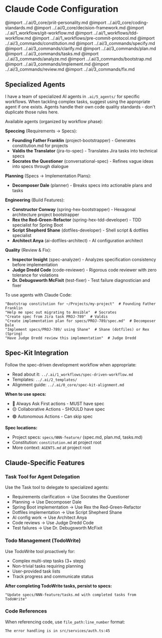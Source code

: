 # Claude Code Configuration

<!-- Import shared agent-agnostic core -->
@import ../.ai/0_core/priit-personality.md
@import ../.ai/0_core/coding-standards.md
@import ../.ai/0_core/decision-framework.md
@import ../.ai/1_workflows/git-workflow.md
@import ../.ai/1_workflows/tdd-workflow.md
@import ../.ai/1_workflows/pre-commit-protocol.md
@import ../.ai/3_commands/constitution.md
@import ../.ai/3_commands/specify.md
@import ../.ai/3_commands/clarify.md
@import ../.ai/3_commands/plan.md
@import ../.ai/3_commands/tasks.md
@import ../.ai/3_commands/analyze.md
@import ../.ai/3_commands/bootstrap.md
@import ../.ai/3_commands/implement.md
@import ../.ai/3_commands/review.md
@import ../.ai/3_commands/fix.md

## Specialized Agents

I have a team of specialized AI agents in `.ai/5_agents/` for specific workflows.
When tackling complex tasks, suggest using the appropriate agent if one exists.
Agents handle their own code quality standards - don't duplicate those rules here.

Available agents (organized by workflow phase):

**Speccing** (Requirements → Specs):
- **Founding Father Franklin** (project-bootstrapper) - Generates constitution.md for projects
- **Valdis the Translator** (jira-to-spec) - Translates Jira tasks into technical specs
- **Socrates the Questioner** (conversational-spec) - Refines vague ideas into specs through dialogue

**Planning** (Specs → Implementation Plans):
- **Decomposer Dale** (planner) - Breaks specs into actionable plans and tasks

**Engineering** (Build Features):
- **Constructor Conway** (spring-hex-bootstrapper) - Hexagonal architecture project bootstrapper
- **Rex the Red-Green-Refactor** (spring-hex-tdd-developer) - TDD specialist for Spring Boot
- **Script Shepherd Shane** (dotfiles-developer) - Shell script & dotfiles specialist
- **Architect Anya** (ai-dotfiles-architect) - AI configuration architect

**Quality** (Review & Fix):
- **Inspector Insight** (spec-analyzer) - Analyzes specification consistency before implementation
- **Judge Dredd Code** (code-reviewer) - Rigorous code reviewer with zero tolerance for violations
- **Dr. Debugsworth McFixit** (test-fixer) - Test failure diagnostician and fixer

To use agents with Claude Code:
```
"Bootstrap constitution for ~/Projects/my-project"  # Founding Father Franklin
"Help me spec out migrating to Ansible"  # Socrates
"Create spec from Jira task PROJ-789"  # Valdis
"Create implementation plan for specs/PROJ-789/spec.md"  # Decomposer Dale
"Implement specs/PROJ-789/ using Shane"  # Shane (dotfiles) or Rex (Spring)
"Have Judge Dredd review this implementation"  # Judge Dredd
```

## Spec-Kit Integration

Follow the spec-driven development workflow when appropriate:
- Read about it: `../.ai/1_workflows/spec-driven-workflow.md`
- Templates: `../.ai/2_templates/`
- Alignment guide: `../.ai/0_core/spec-kit-alignment.md`

**When to use specs:**
- 🔴 Always Ask First actions - MUST have spec
- 🟡 Collaborative Actions - SHOULD have spec
- 🟢 Autonomous Actions - Can skip spec

**Spec locations:**
- Project specs: `specs/NNN-feature/` (spec.md, plan.md, tasks.md)
- Constitution: `constitution.md` at project root
- More context: `AGENTS.md` at project root

## Claude-Specific Features

### Task Tool for Agent Delegation
Use the Task tool to delegate to specialized agents:
- Requirements clarification → Use Socrates the Questioner
- Planning → Use Decomposer Dale
- Spring Boot implementation → Use Rex the Red-Green-Refactor
- Dotfiles implementation → Use Script Shepherd Shane
- AI config work → Use Architect Anya
- Code reviews → Use Judge Dredd Code
- Test failures → Use Dr. Debugsworth McFixit

### Todo Management (TodoWrite)
Use TodoWrite tool proactively for:
- Complex multi-step tasks (3+ steps)
- Non-trivial tasks requiring planning
- User-provided task lists
- Track progress and communicate status

**After completing TodoWrite tasks, persist to specs:**
```
"Update specs/NNN-feature/tasks.md with completed tasks from TodoWrite"
```

### Code References
When referencing code, use `file_path:line_number` format:
```
The error handling is in src/services/auth.ts:45
```
